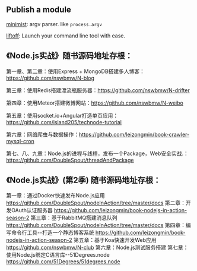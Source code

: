 
## Publish a module

[minimist](https://github.com/substack/minimist): argv parser. like ``process.argv``

[liftoff](https://github.com/js-cli/js-liftoff): Launch your command line tool with ease.

## 《Node.js实战》随书源码地址存根：

第一章、第二章：使用Express + MongoDB搭建多人博客：https://github.com/nswbmw/N-blog

第三章：使用Redis搭建漂流瓶服务器：https://github.com/nswbmw/N-drifter

第四章：使用Meteor搭建微博网站：https://github.com/nswbmw/N-weibo

第五章：使用socket.io+Angular打造单页应用：https://github.com/island205/technode-tutorial

第六章：网络爬虫与数据操作：https://github.com/leizongmin/book-crawler-mysql-cron

第七、八、九章：Node.js的进程与线程，发布一个Package，Web安全实战.：https://github.com/DoubleSpout/threadAndPackage

## 《Node.js实战》(第2季) 随书源码地址存根：

第一章：通过Docker快速发布Node.js应用 https://github.com/DoubleSpout/nodeInAction/tree/master/docs
第二章：开发OAuth认证服务器 https://github.com/leizongmin/book-nodejs-in-action-season-2
第三章：基于RabbitMQ搭建消息队列 https://github.com/DoubleSpout/nodeInAction/tree/master/docs
第四章：编写命令行工具--打造一个静态博客系统 https://github.com/leizongmin/book-nodejs-in-action-season-2
第五章：基于Koa快速开发Web应用 https://github.com/nswbmw/N-club
第六章：Node.js测试服务搭建 
第七章：使用Node.js绑定C语言库--51Degrees.node https://github.com/51Degrees/51degrees.node
